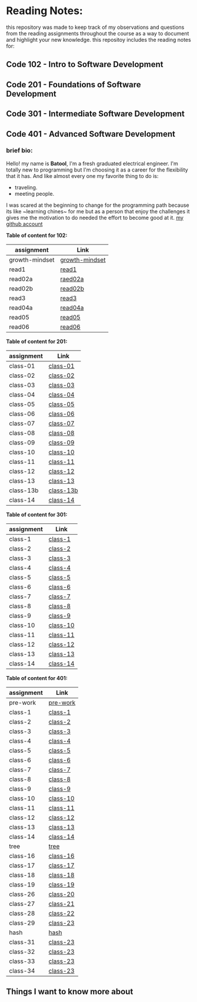 # Reading Notes:

this repository was made to keep track of my observations and questions from the reading assignments throughout the course as a way to document and highlight your new knowledge.
this repositoy includes the reading notes for:

## Code 102 - Intro to Software Development
## Code 201 - Foundations of Software Development
## Code 301 - Intermediate Software Development
## Code 401 - Advanced Software Development



### brief bio:

Hello!
my name is **Batool**,
I'm a fresh graduated electrical engineer. I'm totally new to programming but I'm choosing it as a career for the flexibility that it has. 
And like almost every one my favorite thing to do is: 
- traveling.
-  meeting people.

I was scared at the beginning to change for the programming path because its like ~learning chines~ for me but as a person that enjoy the challenges it gives me the motivation to do needed the effort to become good at it.
[my github account](https://github.com/Batoolayyad)



**Table of content for 102:**

|        assignment        |         Link                             |
|--------------------------|------------------------------------------|   
|         growth-mindset   | [growth-mindset](102/growth-mindset.md)  |
|         read1            | [read1](102/read1.md)                    |
|         read02a          | [raed02a](102/read02a.md)                |
|         read02b          | [read02b](102/read02b.md)                |
|         read3            | [read3](102/read3.md)                    |
|         read04a          | [read04a](102/read04a.md)                |
|         read05           | [read05](102/read05.md)                  |
|         read06           | [read06](102/read06.md)                  |


**Table of content for 201:**

|        assignment        |         Link                             |
|--------------------------|------------------------------------------|   
| class-01                 | [class-01](201/class-01.md)              |
| class-02                 | [class-02](201/class-02.md)              |
| class-03                 | [class-03](201/class-03.md)              |
| class-04                 | [class-04](201/class-04.md)              |
| class-05                 | [class-05](201/class-05.md)              |
| class-06                 | [class-06](201/class-06.md)              |
| class-07                 | [class-07](201/class-07.md)              |
| class-08                 | [class-08](201/class-08.md)              |
| class-09                 | [class-09](201/class-09.md)              |
| class-10                 | [class-10](201/class-10.md)              |
| class-11                 | [class-11](201/class-11.md)              |
| class-12                 | [class-12](201/class-12.md)              |
| class-13                 | [class-13](201/class-13.md)              |
| class-13b                | [class-13b](201/class-13b.md)            |
| class-14                 | [class-14](201/class-14.md)              |

**Table of content for 301:**

|        assignment       |        Link                             |
|-------------------------|-----------------------------------------|   
| class-1                 | [class-1](3001/class-1.md)              |
| class-2                 | [class-2](3001/class-2.md)              |
| class-3                 | [class-3](3001/class-3.md)              |
| class-4                 | [class-4](3001/class-4.md)              |
| class-5                 | [class-5](3001/class-5.md)              |
| class-6                 | [class-6](3001/class-6.md)              |
| class-7                 | [class-7](3001/class-7.md)              |
| class-8                 | [class-8](3001/class-8.md)              |
| class-9                 | [class-9](3001/class-9.md)              |
| class-10                | [class-10](3001/class-10.md)            |
| class-11                | [class-11](3001/class-11.md)            |
| class-12                | [class-12](3001/class-12.md)            |
| class-13                | [class-13](3001/class-13.md)            |
| class-14                | [class-14](3001/class-14.md)            |



**Table of content for 401:**

|        assignment       |        Link                             |
|-------------------------|-----------------------------------------|   
| pre-work                | [pre-work](4001/pre-work.md)            |
| class-1                 | [class-1](4001/class-1.md)              |
| class-2                 | [class-2](4001/class-2.md)              |
| class-3                 | [class-3](4001/class-3.md)              |
| class-4                 | [class-4](4001/class-4.md)              |
| class-5                 | [class-5](4001/class-5.md)              |
| class-6                 | [class-6](4001/class-6.md)              |
| class-7                 | [class-7](4001/class-7.md)              |
| class-8                 | [class-8](4001/class-8.md)              |
| class-9                 | [class-9](4001/class-9.md)              |
| class-10                | [class-10](4001/class-10.md)            |
| class-11                | [class-11](4001/class-11.md)            |
| class-12                | [class-12](4001/class-12.md)            |
| class-13                | [class-13](4001/class-13.md)            |
| class-14                | [class-14](4001/class-14.md)            |
| tree                    | [tree](4001/tree.md)                    |
| class-16                | [class-16](4001/class-16.md)            |
| class-17                | [class-17](4001/class-17.md)            |
| class-18                | [class-18](4001/class-18.md)            |
| class-19                | [class-19](4001/class-19.md)            |
| class-26                | [class-20](4001/class-26.md)            |
| class-27                | [class-21](4001/class-27.md)            |
| class-28                | [class-22](4001/class-28.md)            |
| class-29                | [class-23](4001/class-29.md)            |
| hash                    | [hash](4001/hash.md)                    |
| class-31                | [class-23](4001/class-31.md)            |
| class-32                | [class-23](4001/class-32.md)            |
| class-33                | [class-23](4001/class-33.md)            |
| class-34                | [class-23](4001/class-34.md)            |




## Things I want to know more about